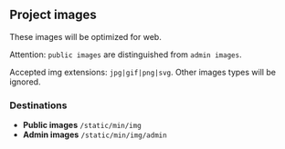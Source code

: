 ## Project images
These images will be optimized for web.

Attention: `public images` are distinguished from `admin images`.

Accepted img extensions: `jpg|gif|png|svg`.
Other images types will be ignored.

### Destinations
- **Public images** `/static/min/img`
- **Admin images** `/static/min/img/admin`

